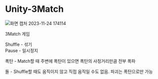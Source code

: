 # Unity-3Match

![화면 캡처 2023-11-24 174114](https://github.com/yjh9317/Unity-3Match/assets/66587512/1993b351-3f70-467c-b80c-fa6ad133c0c9)

3Match 게임

Shuffle - 섞기  
Pause - 일시정지  

폭탄 - Match할 때 주변에 폭탄이 있으면 폭탄의 사정거리만큼 전부 폭파  

돌 - Shuffle할 때도 움직이지 않고 직접 움직일 수도 없음. 파괴는 폭탄으로만 가능
